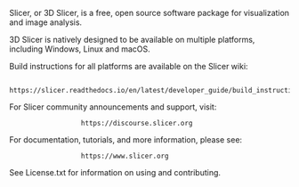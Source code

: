 Slicer, or 3D Slicer, is a free, open source software package for visualization and
image analysis.

3D Slicer is natively designed to be available on multiple platforms,
including Windows, Linux and macOS.

Build instructions for all platforms are available on the Slicer wiki:

                      https://slicer.readthedocs.io/en/latest/developer_guide/build_instructions/index.html

For Slicer community announcements and support, visit:

                      https://discourse.slicer.org

For documentation, tutorials, and more information, please see:

                      https://www.slicer.org

See License.txt for information on using and contributing.



